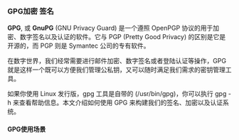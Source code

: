 ### GPG加密 签名

**GPG**, 或 **GnuPG** (GNU Privacy Guard) 是一个遵照 OpenPGP 协议的用于加密、数字签名以及认证的软件。它与 PGP (Pretty Good Privacy) 的区别是它是开源的，而 PGP 则是 Symantec 公司的专有软件。

在数字世界，我们经常需要进行邮件加密、数字签名或者登陆认证等操作，GPG 就是这样一个既可以方便我们管理公私钥，又可以随时满足我们需求的密钥管理工具。

如果你使用 Linux 发行版，gpg 工具是自带的 (/usr/bin/gpg)，你可以执行 gpg -h 来查看帮助信息。本文介绍如何使用 GPG 来构建我们的签名、加密以及认证系统。

#### GPG使用场景



